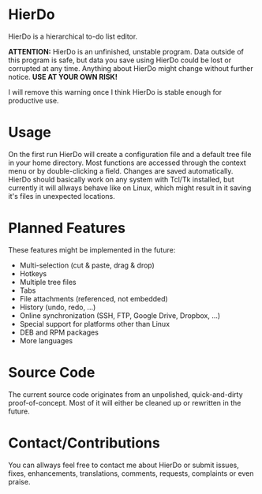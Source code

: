 HierDo
======

HierDo is a hierarchical to-do list editor.

**ATTENTION:** HierDo is an unfinished, unstable program. Data outside of this program is safe, but data you save using HierDo could be lost or corrupted at any time. Anything about HierDo might change without further notice. **USE AT YOUR OWN RISK!**

I will remove this warning once I think HierDo is stable enough for productive use.

# Usage
On the first run HierDo will create a configuration file and a default tree file in your home directory. Most functions are accessed through the context menu or by double-clicking a field. Changes are saved automatically. HierDo should basically work on any system with Tcl/Tk installed, but currently it will allways behave like on Linux, which might result in it saving it's files in unexpected locations.

# Planned Features
These features might be implemented in the future:
- Multi-selection (cut & paste, drag & drop)
- Hotkeys
- Multiple tree files
- Tabs
- File attachments (referenced, not embedded)
- History (undo, redo, ...)
- Online synchronization (SSH, FTP, Google Drive, Dropbox, ...)
- Special support for platforms other than Linux
- DEB and RPM packages
- More languages

# Source Code
The current source code originates from an unpolished, quick-and-dirty proof-of-concept. Most of it will either be cleaned up or rewritten in the future.

# Contact/Contributions
You can allways feel free to contact me about HierDo or submit issues, fixes, enhancements, translations, comments, requests, complaints or even praise.
